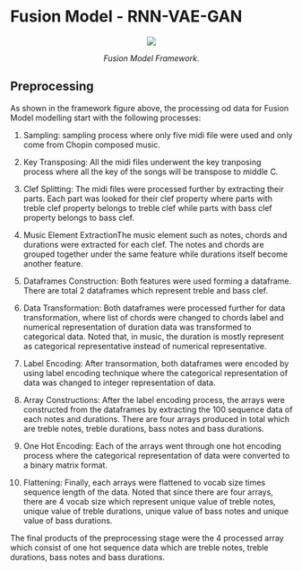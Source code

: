 # Fusion Model - RNN-VAE-GAN

<p align="middle">
<img src=https://github.com/dimashidayat99/Recomposing_Classical_Music_With_GAI/blob/main/model/fusion/framework/FUS_framework.png/>
</p>
<p align="middle">
    <em>Fusion Model Framework.</em>
</p>

## Preprocessing
As shown in the framework figure above, the processing od data for Fusion Model modelling start with the following processes:

1. Sampling: sampling process where only five midi file were used and only come from Chopin composed music.

2. Key Transposing: All the midi files underwent the key tranposing process where all the key of the songs will be transpose to middle C.

3. Clef Splitting: The midi files were processed further by extracting their parts. Each part was looked for their clef property where parts with treble clef property belongs to treble clef while parts with bass clef property belongs to bass clef.

4. Music Element ExtractionThe music element such as notes, chords and durations were extracted for each clef. The notes and chords are grouped together under the same feature while durations itself become another feature.

5. Dataframes Construction: Both features were used forming a dataframe. There are total 2 dataframes which represent treble and bass clef.

6. Data Transformation: Both dataframes were processed further for data transformation, where list of chords were changed to chords label and numerical representation of duration data was transformed to categorical data. Noted that, in music, the duration is mostly represent as categorical representative instead of numerical representative.

7. Label Encoding: After transormation, both dataframes were encoded by using label encoding technique where the categorical representation of data was changed to integer representation of data.

8. Array Constructions: After the label encoding process, the arrays were constructed from the dataframes by extracting the 100 sequence data of each notes and durations. There are four arrays produced in total which are treble notes, treble durations, bass notes and bass durations.

9. One Hot Encoding: Each of the arrays went through one hot encoding process where the categorical representation of data were converted to a binary matrix format.

10. Flattening: Finally, each arrays were flattened to vocab size times sequence length of the data. Noted that since there are four arrays, there are 4 vocab size which represent unique value of treble notes, unique value of treble durations, unique value of bass notes and unique value of bass durations.

The final products of the preprocessing stage were the 4 processed array which consist of one hot sequence data which are treble notes, treble durations, bass notes and bass durations.


